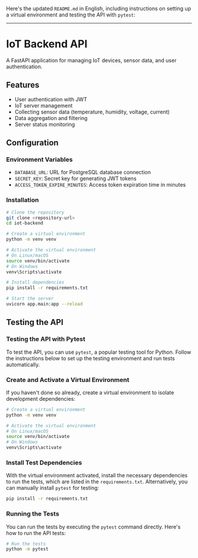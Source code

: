 Here's the updated `README.md` in English, including instructions on setting up a virtual environment and testing the API with `pytest`:

---

# IoT Backend API

A FastAPI application for managing IoT devices, sensor data, and user authentication.

## Features

- User authentication with JWT
- IoT server management
- Collecting sensor data (temperature, humidity, voltage, current)
- Data aggregation and filtering
- Server status monitoring

## Configuration

### Environment Variables

- `DATABASE_URL`: URL for PostgreSQL database connection
- `SECRET_KEY`: Secret key for generating JWT tokens
- `ACCESS_TOKEN_EXPIRE_MINUTES`: Access token expiration time in minutes

### Installation

```bash
# Clone the repository
git clone <repository-url>
cd iot-backend

# Create a virtual environment
python -m venv venv

# Activate the virtual environment
# On Linux/macOS
source venv/bin/activate
# On Windows
venv\Scripts\activate

# Install dependencies
pip install -r requirements.txt

# Start the server
uvicorn app.main:app --reload
```

## Testing the API

### Testing the API with Pytest

To test the API, you can use `pytest`, a popular testing tool for Python. Follow the instructions below to set up the testing environment and run tests automatically.

### Create and Activate a Virtual Environment

If you haven't done so already, create a virtual environment to isolate development dependencies:

```bash
# Create a virtual environment
python -m venv venv

# Activate the virtual environment
# On Linux/macOS
source venv/bin/activate
# On Windows
venv\Scripts\activate
```

### Install Test Dependencies

With the virtual environment activated, install the necessary dependencies to run the tests, which are listed in the `requirements.txt`. Alternatively, you can manually install `pytest` for testing:

```bash
pip install -r requirements.txt
```

### Running the Tests

You can run the tests by executing the `pytest` command directly. Here's how to run the API tests:

```bash
# Run the tests
python -m pytest
```
